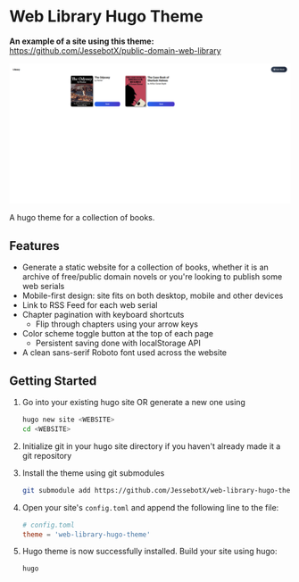 # Web Library Hugo Theme

**An example of a site using this theme:** <https://github.com/JessebotX/public-domain-web-library>

![Example](previews/desktop-index.png)

A hugo theme for a collection of books.

## Features
* Generate a static website for a collection of books,
  whether it is an archive of free/public domain novels or
  you're looking to publish some web serials
* Mobile-first design: site fits on both desktop, mobile and
  other devices
* Link to RSS Feed for each web serial
* Chapter pagination with keyboard shortcuts
  * Flip through chapters using your arrow keys
* Color scheme toggle button at the top of each page
  * Persistent saving done with localStorage API
* A clean sans-serif Roboto font used across the website

## Getting Started
1. Go into your existing hugo site OR generate a new one
   using
   
   ```bash
   hugo new site <WEBSITE>
   cd <WEBSITE>
   ```

2. Initialize git in your hugo site directory if you haven't
   already made it a git repository
3. Install the theme using git submodules

   ```bash
   git submodule add https://github.com/JessebotX/web-library-hugo-theme themes/web-library-hugo-theme
   ```

4. Open your site's `config.toml` and append the following
   line to the file:

   ```toml
   # config.toml
   theme = 'web-library-hugo-theme'
   ```

5. Hugo theme is now successfully installed. Build your site
   using hugo:

   ```sh
   hugo
   ```
